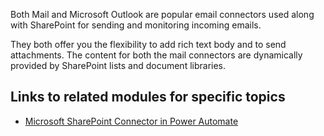 Both Mail and Microsoft Outlook are popular email connectors used along with SharePoint for sending and monitoring incoming emails.

They both offer you the flexibility to add rich text body and to send attachments. The content for both the mail connectors are dynamically provided by SharePoint lists and document libraries.

## Links to related modules for specific topics

- [Microsoft SharePoint Connector in Power Automate](https://docs.microsoft.com/sharepoint/dev/business-apps/power-automate/sharepoint-connector-actions-triggers/?azure-portal=true)
